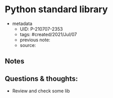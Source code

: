 # Python standard library

- metadata
	- UID: P-210707-2353
	- tags: #created/2021/Jul/07
	- previous note: 
	- source: 

## Notes

## Questions & thoughts:
- Review and check some lib
